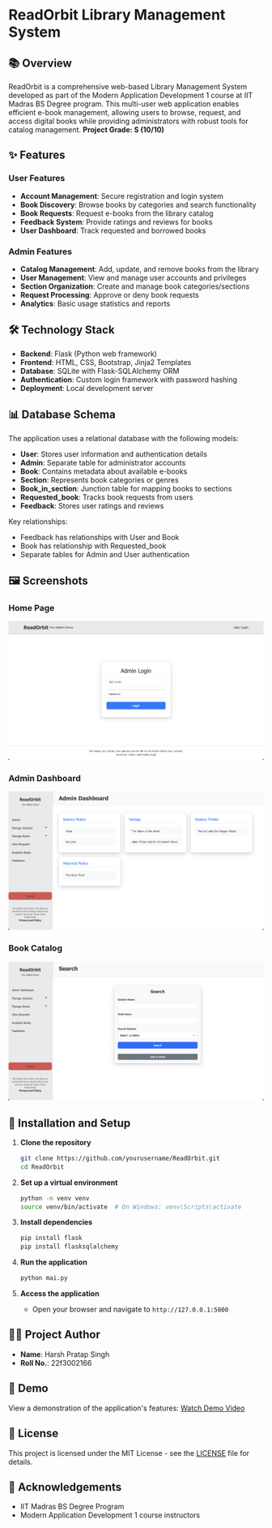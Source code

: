 # ReadOrbit Library Management System

## 📚 Overview

ReadOrbit is a comprehensive web-based Library Management System developed as part of the Modern Application Development 1 course at IIT Madras BS Degree program. This multi-user web application enables efficient e-book management, allowing users to browse, request, and access digital books while providing administrators with robust tools for catalog management.
**Project Grade: S (10/10)**

## ✨ Features

### User Features
- **Account Management**: Secure registration and login system
- **Book Discovery**: Browse books by categories and search functionality
- **Book Requests**: Request e-books from the library catalog
- **Feedback System**: Provide ratings and reviews for books
- **User Dashboard**: Track requested and borrowed books

### Admin Features
- **Catalog Management**: Add, update, and remove books from the library
- **User Management**: View and manage user accounts and privileges
- **Section Organization**: Create and manage book categories/sections
- **Request Processing**: Approve or deny book requests
- **Analytics**: Basic usage statistics and reports

## 🛠️ Technology Stack

- **Backend**: Flask (Python web framework)
- **Frontend**: HTML, CSS, Bootstrap, Jinja2 Templates
- **Database**: SQLite with Flask-SQLAlchemy ORM
- **Authentication**: Custom login framework with password hashing
- **Deployment**: Local development server

## 📊 Database Schema

The application uses a relational database with the following models:

- **User**: Stores user information and authentication details
- **Admin**: Separate table for administrator accounts
- **Book**: Contains metadata about available e-books
- **Section**: Represents book categories or genres
- **Book_in_section**: Junction table for mapping books to sections
- **Requested_book**: Tracks book requests from users
- **Feedback**: Stores user ratings and reviews

Key relationships:
- Feedback has relationships with User and Book
- Book has relationship with Requested_book
- Separate tables for Admin and User authentication

## 🖼️ Screenshots

### Home Page
![Admin Login Page](Images/Image-1.png)

### Admin Dashboard
![Admin Dashboard](Images/Image-3.png)

### Book Catalog
![Book Search](Images/Image-4.png)

## 🚀 Installation and Setup

1. **Clone the repository**
   ```bash
   git clone https://github.com/yourusername/ReadOrbit.git
   cd ReadOrbit
   ```

2. **Set up a virtual environment**
   ```bash
   python -m venv venv
   source venv/bin/activate  # On Windows: venv\Scripts\activate
   ```

3. **Install dependencies**
   ```bash
   pip install flask
   pip install flasksqlalchemy
   ```

5. **Run the application**
   ```bash
   python mai.py
   ```

6. **Access the application**
   - Open your browser and navigate to `http://127.0.0.1:5000`

## 👨‍💻 Project Author

- **Name**: Harsh Pratap Singh
- **Roll No.**: 22f3002166

## 🎥 Demo

View a demonstration of the application's features:
[Watch Demo Video](https://drive.google.com/file/d/1JfK9resY06e34pfrZRd3g5ky-45Hu1tI/view?usp=drive_link)

## 📄 License

This project is licensed under the MIT License - see the [LICENSE](LICENSE) file for details.

## 🙏 Acknowledgements

- IIT Madras BS Degree Program
- Modern Application Development 1 course instructors
